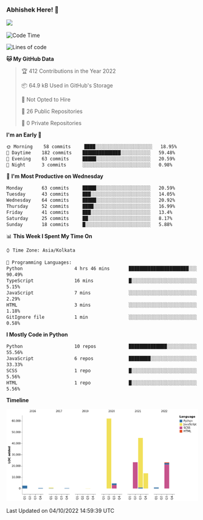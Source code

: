### Abhishek Here! 👋
![](https://komarev.com/ghpvc/?username=5parkp1ug&color=green)

<!--
**5parkp1ug/5parkp1ug** is a ✨ _special_ ✨ repository because its `README.md` (this file) appears on your GitHub profile.

Here are some ideas to get you started:

- 🔭 I’m currently working on ...
- 🌱 I’m currently learning ...
- 👯 I’m looking to collaborate on ...
- 🤔 I’m looking for help with ...
- 💬 Ask me about ...
- 📫 How to reach me: ...
- 😄 Pronouns: ...
- ⚡ Fun fact: ...
-->

<!--START_SECTION:waka-->
![Code Time](http://img.shields.io/badge/Code%20Time-483%20hrs%2031%20mins-blue)

![Lines of code](https://img.shields.io/badge/From%20Hello%20World%20I%27ve%20Written-176%20Thousand%20lines%20of%20code-blue)

**🐱 My GitHub Data** 

> 🏆 412 Contributions in the Year 2022
 > 
> 📦 64.9 kB Used in GitHub's Storage 
 > 
> 🚫 Not Opted to Hire
 > 
> 📜 26 Public Repositories 
 > 
> 🔑 0 Private Repositories  
 > 
**I'm an Early 🐤** 

```text
🌞 Morning    58 commits     ████░░░░░░░░░░░░░░░░░░░░░   18.95% 
🌆 Daytime    182 commits    ██████████████░░░░░░░░░░░   59.48% 
🌃 Evening    63 commits     █████░░░░░░░░░░░░░░░░░░░░   20.59% 
🌙 Night      3 commits      ░░░░░░░░░░░░░░░░░░░░░░░░░   0.98%

```
📅 **I'm Most Productive on Wednesday** 

```text
Monday       63 commits     █████░░░░░░░░░░░░░░░░░░░░   20.59% 
Tuesday      43 commits     ███░░░░░░░░░░░░░░░░░░░░░░   14.05% 
Wednesday    64 commits     █████░░░░░░░░░░░░░░░░░░░░   20.92% 
Thursday     52 commits     ████░░░░░░░░░░░░░░░░░░░░░   16.99% 
Friday       41 commits     ███░░░░░░░░░░░░░░░░░░░░░░   13.4% 
Saturday     25 commits     ██░░░░░░░░░░░░░░░░░░░░░░░   8.17% 
Sunday       18 commits     █░░░░░░░░░░░░░░░░░░░░░░░░   5.88%

```


📊 **This Week I Spent My Time On** 

```text
⌚︎ Time Zone: Asia/Kolkata

💬 Programming Languages: 
Python                   4 hrs 46 mins       ██████████████████████░░░   90.49% 
TypeScript               16 mins             █░░░░░░░░░░░░░░░░░░░░░░░░   5.15% 
JavaScript               7 mins              ░░░░░░░░░░░░░░░░░░░░░░░░░   2.29% 
HTML                     3 mins              ░░░░░░░░░░░░░░░░░░░░░░░░░   1.18% 
GitIgnore file           1 min               ░░░░░░░░░░░░░░░░░░░░░░░░░   0.58%

```

**I Mostly Code in Python** 

```text
Python                   10 repos            ██████████████░░░░░░░░░░░   55.56% 
JavaScript               6 repos             ████████░░░░░░░░░░░░░░░░░   33.33% 
SCSS                     1 repo              █░░░░░░░░░░░░░░░░░░░░░░░░   5.56% 
HTML                     1 repo              █░░░░░░░░░░░░░░░░░░░░░░░░   5.56%

```


**Timeline**

![Chart not found](https://raw.githubusercontent.com/5parkp1ug/5parkp1ug/master/charts/bar_graph.png) 


 Last Updated on 04/10/2022 14:59:39 UTC
<!--END_SECTION:waka-->
